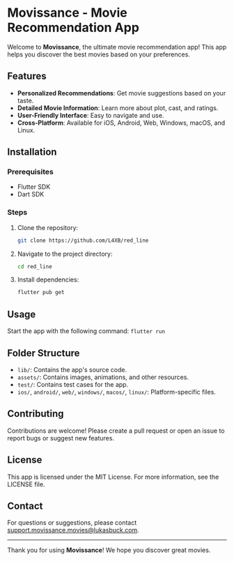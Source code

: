 # Movissance - Movie Recommendation App

Welcome to **Movissance**, the ultimate movie recommendation app! This app helps you discover the best movies based on your preferences.

## Features

- **Personalized Recommendations**: Get movie suggestions based on your taste.
- **Detailed Movie Information**: Learn more about plot, cast, and ratings.
- **User-Friendly Interface**: Easy to navigate and use.
- **Cross-Platform**: Available for iOS, Android, Web, Windows, macOS, and Linux.

## Installation

### Prerequisites

- Flutter SDK
- Dart SDK

### Steps

1. Clone the repository:
    ```sh
    git clone https://github.com/L4XB/red_line
    ```

2. Navigate to the project directory:
    ```sh
    cd red_line
    ```

3. Install dependencies:
    ```sh
    flutter pub get
    ```

## Usage

Start the app with the following command:
    ```
    flutter run
    ```

## Folder Structure

- `lib/`: Contains the app's source code.
- `assets/`: Contains images, animations, and other resources.
- `test/`: Contains test cases for the app.
- `ios/`, `android/`, `web/`, `windows/`, `macos/`, `linux/`: Platform-specific files.

## Contributing

Contributions are welcome! Please create a pull request or open an issue to report bugs or suggest new features.

## License

This app is licensed under the MIT License. For more information, see the LICENSE file.

## Contact

For questions or suggestions, please contact [support.movissance.movies@lukasbuck.com](mailto:support.movissance.movies@lukasbuck.com).

---

Thank you for using **Movissance**! We hope you discover great movies.